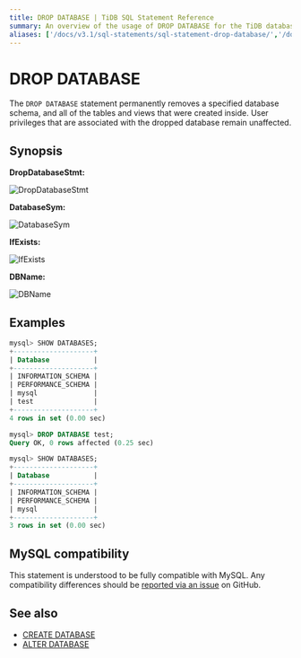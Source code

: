 ```yaml
---
title: DROP DATABASE | TiDB SQL Statement Reference
summary: An overview of the usage of DROP DATABASE for the TiDB database.
aliases: ['/docs/v3.1/sql-statements/sql-statement-drop-database/','/docs/v3.1/reference/sql/statements/drop-database/']
---
```


# DROP DATABASE

The `DROP DATABASE` statement permanently removes a specified database schema, and all of the tables and views that were created inside. User privileges that are associated with the dropped database remain unaffected.

## Synopsis

**DropDatabaseStmt:**

![DropDatabaseStmt](https://docs-download.pingcap.com/media/images/docs/sqlgram/DropDatabaseStmt.png)

**DatabaseSym:**

![DatabaseSym](https://docs-download.pingcap.com/media/images/docs/sqlgram/DatabaseSym.png)

**IfExists:**

![IfExists](https://docs-download.pingcap.com/media/images/docs/sqlgram/IfExists.png)

**DBName:**

![DBName](https://docs-download.pingcap.com/media/images/docs/sqlgram/DBName.png)

## Examples

```sql
mysql> SHOW DATABASES;
+--------------------+
| Database           |
+--------------------+
| INFORMATION_SCHEMA |
| PERFORMANCE_SCHEMA |
| mysql              |
| test               |
+--------------------+
4 rows in set (0.00 sec)

mysql> DROP DATABASE test;
Query OK, 0 rows affected (0.25 sec)

mysql> SHOW DATABASES;
+--------------------+
| Database           |
+--------------------+
| INFORMATION_SCHEMA |
| PERFORMANCE_SCHEMA |
| mysql              |
+--------------------+
3 rows in set (0.00 sec)
```

## MySQL compatibility

This statement is understood to be fully compatible with MySQL. Any compatibility differences should be [reported via an issue](https://github.com/pingcap/tidb/issues/new/choose) on GitHub.

## See also

* [CREATE DATABASE](/sql-statements/sql-statement-create-database.md)
* [ALTER DATABASE](/sql-statements/sql-statement-alter-database.md)
